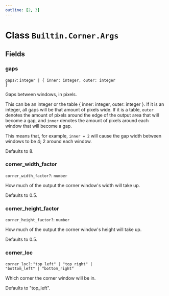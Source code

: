```yaml
---
outline: [2, 3]
---
```


# Class `Builtin.Corner.Args`




## Fields

### gaps <Badge type="danger" text="nullable" />

`gaps?`: <code>integer | { inner: integer, outer: integer }</code>

Gaps between windows, in pixels.

This can be an integer or the table { inner: integer, outer: integer }.
If it is an integer, all gaps will be that amount of pixels wide.
If it is a table, `outer` denotes the amount of pixels around the
edge of the output area that will become a gap, and
`inner` denotes the amount of pixels around each window that
will become a gap.

This means that, for example, `inner = 2` will cause the gap
width between windows to be 4; 2 around each window.

Defaults to 8.

### corner_width_factor <Badge type="danger" text="nullable" />

`corner_width_factor?`: <code>number</code>

How much of the output the corner window's width will take up.

Defaults to 0.5.

### corner_height_factor <Badge type="danger" text="nullable" />

`corner_height_factor?`: <code>number</code>

How much of the output the corner window's height will take up.

Defaults to 0.5.

### corner_loc <Badge type="danger" text="nullable" />

`corner_loc?`: <code>"top_left" | "top_right" | "bottom_left" | "bottom_right"</code>

Which corner the corner window will be in.

Defaults to "top_left".


